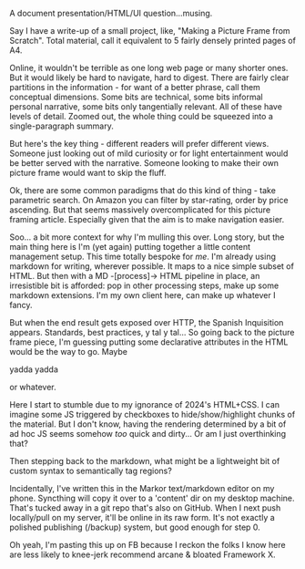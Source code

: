 A document presentation/HTML/UI question...musing.

Say I have a write-up of a small project, like, "Making a Picture Frame from Scratch". Total material, call it equivalent to 5 fairly densely printed pages of A4.

Online, it wouldn't be terrible as one long web page or many shorter ones. But it would likely be hard to navigate, hard to digest. 
There are fairly clear partitions in the information - for want of a better phrase, call them conceptual dimensions. Some bits are technical, some bits informal personal narrative, some bits only tangentially relevant. All of these have levels of detail. Zoomed out, the whole thing could be squeezed into a single-paragraph summary.

But here's the key thing - different readers will prefer different views. Someone just looking out of mild curiosity or for light entertainment would be better served with the narrative. Someone looking to make their own picture frame would want to skip the fluff.

Ok, there are some common paradigms that do this kind of thing - take parametric search. On Amazon you can filter by star-rating, order by price ascending. But that seems massively overcomplicated for this picture framing article. Especially given that the aim is to make navigation easier.

Soo... a bit more context for why I'm mulling this over. Long story, but the main thing here is I'm (yet again) putting together a little content management setup. This time totally bespoke for *me*. 
I'm already using markdown for writing, wherever possible. It maps to a nice simple subset of HTML. But then with a MD -[process]-> HTML pipeline in place, an irresistible bit is afforded: pop in other processing steps, make up some markdown extensions. I'm my own client here, can make up whatever I fancy.

But when the end result gets exposed over HTTP, the Spanish Inquisition appears. Standards, best practices, y tal y tal...
So going back to the picture frame piece, I'm guessing putting some declarative attributes in the HTML would be the way to go. Maybe <p class="narrative">yadda yadda</p> or whatever.

Here I start to stumble due to my ignorance of 2024's HTML+CSS. I can imagine some JS triggered by checkboxes to hide/show/highlight chunks of the material. But I don't know, having the rendering determined by a bit of ad hoc JS seems somehow *too* quick and dirty... Or am I just overthinking that?

Then stepping back to the markdown, what might be a lightweight bit of custom syntax to semantically tag regions?

Incidentally, I've written this in the Markor text/markdown editor on my phone. Syncthing will copy it over to a 'content' dir on my desktop machine. That's tucked away in a git repo that's also on GitHub. When I next push locally/pull on my server, it'll be online in its raw form. It's not exactly a polished publishing (/backup) system, but good enough for step 0.

Oh yeah, I'm pasting this up on FB because I reckon the folks I know here are less likely to knee-jerk recommend arcane & bloated Framework X.

